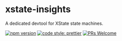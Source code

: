 # xstate-insights

A dedicated devtool for XState state machines.

[![npm version](https://img.shields.io/npm/v/xstate-insights)](https://npmjs.com/package/xstate-insights)
[![code style: prettier](https://img.shields.io/badge/code_style-prettier-ff69b4.svg)](https://github.com/prettier/prettier)
[![PRs Welcome](https://img.shields.io/badge/PRs-welcome-brightgreen.svg?style=flat-square)](http://makeapullrequest.com)
